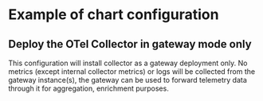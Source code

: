 # Example of chart configuration

## Deploy the OTel Collector in gateway mode only
This configuration will install collector as a gateway deployment only.
No metrics (except internal collector metrics) or logs will be collected from
the gateway instance(s), the gateway can be used to forward telemetry data
through it for aggregation, enrichment purposes.
